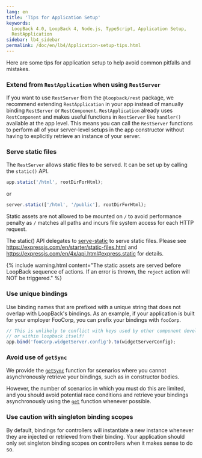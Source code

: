 ```yaml
---
lang: en
title: 'Tips for Application Setup'
keywords:
  LoopBack 4.0, LoopBack 4, Node.js, TypeScript, Application Setup,
  RestApplication
sidebar: lb4_sidebar
permalink: /doc/en/lb4/Application-setup-tips.html
---
```


Here are some tips for application setup to help avoid common pitfalls and
mistakes.

### Extend from `RestApplication` when using `RestServer`

If you want to use `RestServer` from the `@loopback/rest` package, we recommend
extending `RestApplication` in your app instead of manually binding `RestServer`
or `RestComponent`. `RestApplication` already uses `RestComponent` and makes
useful functions in `RestServer` like `handler()` available at the app level.
This means you can call the `RestServer` functions to perform all of your
server-level setups in the app constructor without having to explicitly retrieve
an instance of your server.

### Serve static files

The `RestServer` allows static files to be served. It can be set up by calling
the `static()` API.

```ts
app.static('/html', rootDirForHtml);
```

or

```ts
server.static(['/html', '/public'], rootDirForHtml);
```

Static assets are not allowed to be mounted on `/` to avoid performance penalty
as `/` matches all paths and incurs file system access for each HTTP request.

The static() API delegates to
[serve-static](https://expressjs.com/en/resources/middleware/serve-static.html)
to serve static files. Please see
https://expressjs.com/en/starter/static-files.html and
https://expressjs.com/en/4x/api.html#express.static for details.

{% include warning.html content="The static assets are served before LoopBack sequence of actions. If an error is thrown, the `reject` action will NOT be triggered." %}

### Use unique bindings

Use binding names that are prefixed with a unique string that does not overlap
with LoopBack's bindings. As an example, if your application is built for your
employer FooCorp, you can prefix your bindings with `fooCorp`.

```ts
// This is unlikely to conflict with keys used by other component developers
// or within loopback itself!
app.bind('fooCorp.widgetServer.config').to(widgetServerConfig);
```

### Avoid use of `getSync`

We provide the
[`getSync`](https://loopback.io/doc/en/lb4/apidocs.context.context.getsync_1.html)
function for scenarios where you cannot asynchronously retrieve your bindings,
such as in constructor bodies.

However, the number of scenarios in which you must do this are limited, and you
should avoid potential race conditions and retrieve your bindings asynchronously
using the
[`get`](https://loopback.io/doc/en/lb4/apidocs.context.context.get_1.html)
function whenever possible.

### Use caution with singleton binding scopes

By default, bindings for controllers will instantiate a new instance whenever
they are injected or retrieved from their binding. Your application should only
set singleton binding scopes on controllers when it makes sense to do so.
